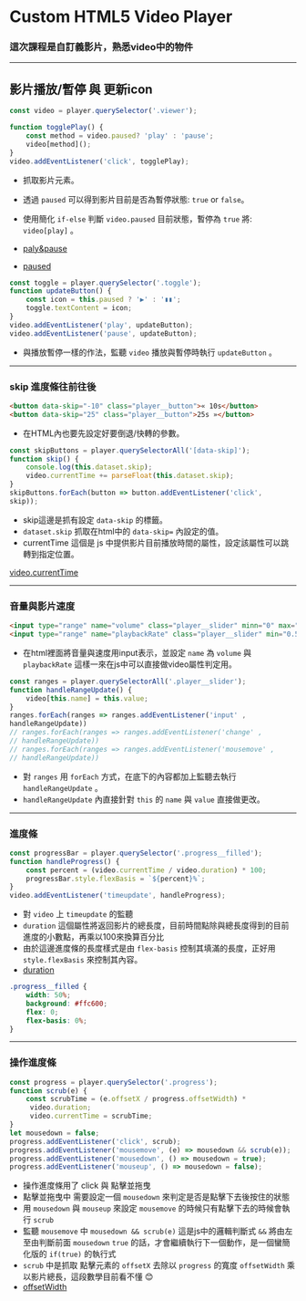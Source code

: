 # Custom HTML5 Video Player
### 這次課程是自訂義影片，熟悉video中的物件

---

## 影片播放/暫停 與 更新icon
```javascript
const video = player.querySelector('.viewer');

function togglePlay() {
    const method = video.paused? 'play' : 'pause';
    video[method]();
}
video.addEventListener('click', togglePlay);

```
- 抓取影片元素。
- 透過 `paused` 可以得到影片目前是否為暫停狀態: `true` or `false`。
- 使用簡化 `if-else` 判斷 `video.paused` 目前狀態，暫停為 `true` 將: `video[play]` 。

- [paly&pause](https://www.w3schools.com/tags/av_met_pause.asp)
- [paused](https://www.w3schools.com/tags/av_prop_paused.asp)

```javascript
const toggle = player.querySelector('.toggle');
function updateButton() {
    const icon = this.paused ? '▶' : '▮▮';
    toggle.textContent = icon;
}
video.addEventListener('play', updateButton);
video.addEventListener('pause', updateButton);
```
- 與播放暫停一樣的作法，監聽 `video` 播放與暫停時執行 `updateButton` 。

---

### skip 進度條往前往後
```html
<button data-skip="-10" class="player__button">« 10s</button>
<button data-skip="25" class="player__button">25s »</button>
```

- 在HTML內也要先設定好要倒退/快轉的參數。

```javascript
const skipButtons = player.querySelectorAll('[data-skip]');
function skip() {
    console.log(this.dataset.skip);
    video.currentTime += parseFloat(this.dataset.skip);
}
skipButtons.forEach(button => button.addEventListener('click', 
skip));
```
- skip這邊是抓有設定 `data-skip` 的標籤。
- `dataset.skip` 抓取在html中的 `data-skip=` 內設定的值。
- currentTime 這個是 js 中提供影片目前播放時間的屬性，設定該屬性可以跳轉到指定位置。

[video.currentTime](https://www.w3schools.com/tags/av_prop_currenttime.asp)

---

### 音量與影片速度
```html
<input type="range" name="volume" class="player__slider" minn="0" max="1" step="0.05" value="1">
<input type="range" name="playbackRate" class="player__slider" min="0.5" max="2" step="0.1" value="1">
```
- 在html裡面將音量與速度用input表示，並設定 `name` 為 `volume` 與 `playbackRate` 這樣一來在js中可以直接做video屬性判定用。

```javascript
const ranges = player.querySelectorAll('.player__slider');
function handleRangeUpdate() {
    video[this.name] = this.value;
}
ranges.forEach(ranges => ranges.addEventListener('input' ,
handleRangeUpdate))
// ranges.forEach(ranges => ranges.addEventListener('change' ,
// handleRangeUpdate))
// ranges.forEach(ranges => ranges.addEventListener('mousemove' ,
// handleRangeUpdate))
```
- 對 `ranges` 用 `forEach` 方式，在底下的內容都加上監聽去執行 `handleRangeUpdate` 。
- `handleRangeUpdate` 內直接針對 `this` 的 `name` 與 `value` 直接做更改。

---

### 進度條
```javascript
const progressBar = player.querySelector('.progress__filled');
function handleProgress() {
    const percent = (video.currentTime / video.duration) * 100;
    progressBar.style.flexBasis = `${percent}%`;
}
video.addEventListener('timeupdate', handleProgress);

```
-  對 `video` 上 `timeupdate` 的監聽
- `duration` 這個屬性將返回影片的總長度，目前時間點除與總長度得到的目前進度的小數點，再乘以100來換算百分比
- 由於這邊進度條的長度樣式是由 `flex-basis` 控制其填滿的長度，正好用 `style.flexBasis` 來控制其內容。
- [duration](https://www.w3schools.com/tags/av_prop_duration.asp)
```css
.progress__filled {
    width: 50%;
    background: #ffc600;
    flex: 0;
    flex-basis: 0%;
}
```

---

### 操作進度條
```javascript
const progress = player.querySelector('.progress');
function scrub(e) {
    const scrubTime = (e.offsetX / progress.offsetWidth) *
     video.duration;
     video.currentTime = scrubTime;
}
let mousedown = false;
progress.addEventListener('click', scrub);
progress.addEventListener('mousemove', (e) => mousedown && scrub(e));
progress.addEventListener('mousedown', () => mousedown = true);
progress.addEventListener('mouseup', () => mousedown = false);
```
- 操作進度條用了 click 與 點擊並拖曳
- 點擊並拖曳中 需要設定一個 `mousedown` 來判定是否是點擊下去後按住的狀態
- 用 `mousedown` 與 `mouseup` 來設定 `mousemove` 的時候只有點擊下去的時候會執行 `scrub`
- 監聽 `mousemove` 中 `mousedown && scrub(e)` 這是js中的邏輯判斷式 `&&`
將由左至由判斷前面 `mousedown` `true` 的話，才會繼續執行下一個動作，是一個蠻簡化版的 `if(true)` 的執行式
- `scrub` 中是抓取 點擊元素的 `offsetX` 去除以 `progress` 的寬度 `offsetWidth` 乘以影片總長，這段數學目前看不懂 😊
- [offsetWidth](https://www.w3schools.com/jsref/prop_element_offsetwidth.asp)
